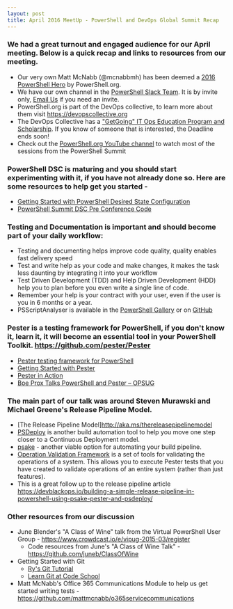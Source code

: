 ```yaml
---
layout: post
title: April 2016 MeetUp - PowerShell and DevOps Global Summit Recap
---
```

  
### We had a great turnout and engaged audience for our April meeting. Below is a quick recap and links to resources from our meeting.
-   Our very own Matt McNabb (@mcnabbmh) has been deemed a [2016 PowerShell Hero](http://powershell.org/wp/2016/04/03/announcing-our-2016-powershell-heroes/) by PowerShell.org.
-   We have our own channel in the [PowerShell Slack Team](https://powershell.slack.com). It is by invite only, [Email Us](mailto:cincypsug@outlook.com) if you need an invite.
-   PowerShell.org is part of the DevOps collective, to learn more about them visit <https://devopscollective.org>
-   The DevOps Collective has a ["GetGoing" IT Ops Education Program and Scholarship](http://www.powershell.org/wp/?p=37989). If you know of someone that is interested, the Deadline ends soon!
-   Check out the [PowerShell.org YouTube channel](https://www.youtube.com/playlist?list=PLfeA8kIs7Coc1Jn5hC4e_XgbFUaS5jY2i) to watch most of the sessions from the PowerShell Summit 

### PowerShell DSC is maturing and you should start experimenting with it, if you have not already done so.  Here are some resources to help get you started - 
-   [Getting Started with PowerShell Desired State Configuration](https://www.google.com/url?sa=t&rct=j&q=&esrc=s&source=web&cd=1&cad=rja&uact=8&ved=0ahUKEwiHgoSf4rbMAhXLQyYKHRb9BuMQFggdMAA&url=https%3A%2F%2Fmva.microsoft.com%2Fen-US%2Ftraining-courses%2Fgetting-started-with-powershell-desired-state-configuration-dsc--8672&usg=AFQjCNHGrzThqBYg3TqHTlKeYb1TF4Fi7g&sig2=jcJ-VP0FdwqH1PQP9FTM6w)        
-   [PowerShell Summit DSC Pre Conference Code](https://github.com/PowerShellOrg/dsc-summit-precon)

### Testing and Documentation is important and should become part of your daily workflow:
-   Testing and documenting helps improve code quality, quality enables fast delivery speed
-   Test and write help as your code and make changes, it makes the task less daunting by integrating it into your workflow
-   Test Driven Development (TDD) and Help Driven Development (HDD) help you to plan before you even write a single line of code.
-   Remember your help is your contract with your user, even if the user is you in 6 months or a year.
-   PSScriptAnalyser is available in the [PowerShell Gallery](https://www.powershellgallery.com/packages/PSScriptAnalyzer/1.5.0) or on [GitHub](https://github.com/PowerShell/PSScriptAnalyzer)

### Pester is a testing framework for PowerShell, if you don't know it, learn it, it will become an essential tool in your PowerShell Toolkit. https://github.com/pester/Pester
-   [Pester testing framework for PowerShell](https://www.simple-talk.com/sysadmin/powershell/practical-powershell-unit-testing-getting-started/)
-   [Getting Started with Pester](http://www.powershellmagazine.com/2014/03/12/get-started-with-pester-powershell-unit-testing-framework/)
-   [Pester in Action](https://www.youtube.com/playlist?list=PLOcTmsj9WHDo2_FfKePLaq_mJTcnW_fEJ)
-   [Boe Prox Talks PowerShell and Pester – OPSUG](https://learn-powershell.net/2015/11/16/resources-available-from-my-talk-on-powershell-and-pester/)

### The main part of our talk was around Steven Murawski and Michael Greene's Release Pipeline Model. 
-   [The Release Pipeline Model]<http://aka.ms/thereleasepipelinemodel>
-   [PSDeploy](https://github.com/RamblingCookieMonster/PSDeploy) is another build automation tool to help you move one step closer to a Continuous Deployment model. 
-   [psake](https://github.com/psake/psake) - another viable option for automating your build pipeline.
-   [Operation Validation Framework](https://github.com/PowerShell/Operation-Validation-Framework) is a set of tools for validating the operations of a system. This allows you to execute Pester tests that you have created to validate operations of an entire system (rather than just features).
-   This is a great follow up to the release pipeline article <https://devblackops.io/building-a-simple-release-pipeline-in-powershell-using-psake-pester-and-psdeploy/> 

### Other resources from our discussion
-   June Blender's "A Class of Wine" talk from the Virtual PowerShell User Group - <https://www.crowdcast.io/e/vipug-2015-03/register>
    -   Code resources from June's "A Class of Wine Talk" - <https://github.com/juneb/ClassOfWine>
-   Getting Started with Git
    -   [Ry's Git Tutorial](http://rypress.com/tutorials/git/index)
    -   [Learn Git at Code School](https://www.codeschool.com/learn/git)
-   Matt McNabb's Office 365 Communications Module to help us get started writing tests - <https://github.com/mattmcnabb/o365servicecommunications>